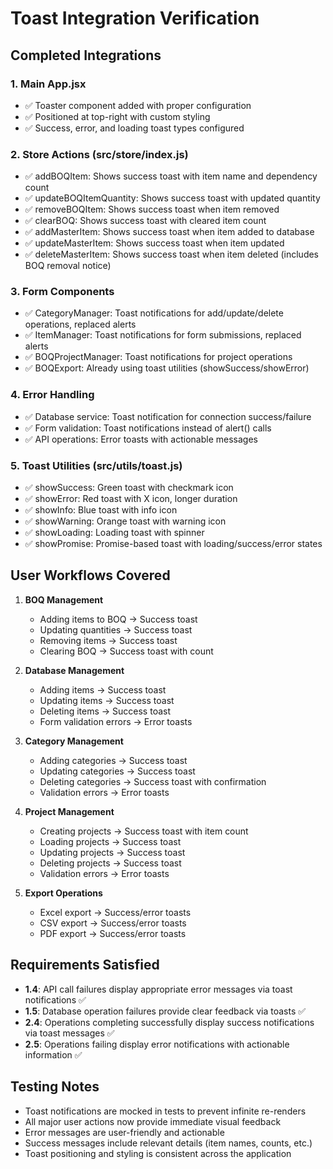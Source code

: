 # Toast Integration Verification

## Completed Integrations

### 1. Main App.jsx
- ✅ Toaster component added with proper configuration
- ✅ Positioned at top-right with custom styling
- ✅ Success, error, and loading toast types configured

### 2. Store Actions (src/store/index.js)
- ✅ addBOQItem: Shows success toast with item name and dependency count
- ✅ updateBOQItemQuantity: Shows success toast with updated quantity
- ✅ removeBOQItem: Shows success toast when item removed
- ✅ clearBOQ: Shows success toast with cleared item count
- ✅ addMasterItem: Shows success toast when item added to database
- ✅ updateMasterItem: Shows success toast when item updated
- ✅ deleteMasterItem: Shows success toast when item deleted (includes BOQ removal notice)

### 3. Form Components
- ✅ CategoryManager: Toast notifications for add/update/delete operations, replaced alerts
- ✅ ItemManager: Toast notifications for form submissions, replaced alerts
- ✅ BOQProjectManager: Toast notifications for project operations
- ✅ BOQExport: Already using toast utilities (showSuccess/showError)

### 4. Error Handling
- ✅ Database service: Toast notification for connection success/failure
- ✅ Form validation: Toast notifications instead of alert() calls
- ✅ API operations: Error toasts with actionable messages

### 5. Toast Utilities (src/utils/toast.js)
- ✅ showSuccess: Green toast with checkmark icon
- ✅ showError: Red toast with X icon, longer duration
- ✅ showInfo: Blue toast with info icon
- ✅ showWarning: Orange toast with warning icon
- ✅ showLoading: Loading toast with spinner
- ✅ showPromise: Promise-based toast with loading/success/error states

## User Workflows Covered

1. **BOQ Management**
   - Adding items to BOQ → Success toast
   - Updating quantities → Success toast
   - Removing items → Success toast
   - Clearing BOQ → Success toast with count

2. **Database Management**
   - Adding items → Success toast
   - Updating items → Success toast
   - Deleting items → Success toast
   - Form validation errors → Error toasts

3. **Category Management**
   - Adding categories → Success toast
   - Updating categories → Success toast
   - Deleting categories → Success toast with confirmation
   - Validation errors → Error toasts

4. **Project Management**
   - Creating projects → Success toast with item count
   - Loading projects → Success toast
   - Updating projects → Success toast
   - Deleting projects → Success toast
   - Validation errors → Error toasts

5. **Export Operations**
   - Excel export → Success/error toasts
   - CSV export → Success/error toasts
   - PDF export → Success/error toasts

## Requirements Satisfied

- **1.4**: API call failures display appropriate error messages via toast notifications ✅
- **1.5**: Database operation failures provide clear feedback via toasts ✅
- **2.4**: Operations completing successfully display success notifications via toast messages ✅
- **2.5**: Operations failing display error notifications with actionable information ✅

## Testing Notes

- Toast notifications are mocked in tests to prevent infinite re-renders
- All major user actions now provide immediate visual feedback
- Error messages are user-friendly and actionable
- Success messages include relevant details (item names, counts, etc.)
- Toast positioning and styling is consistent across the application